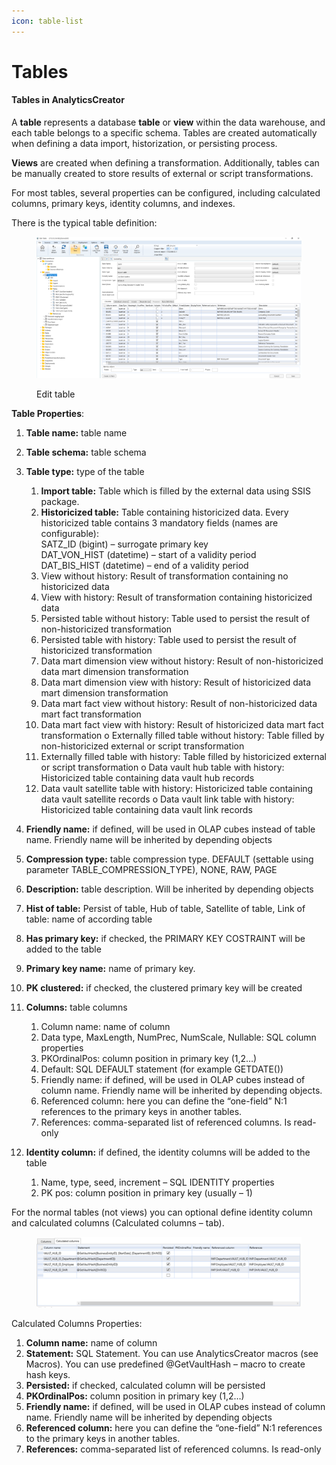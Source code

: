```yaml
---
icon: table-list
---
```


# Tables

#### **Tables in AnalyticsCreator**

A **table** represents a database **table** or **view** within the data warehouse, and each table belongs to a specific schema. Tables are created automatically when defining a data import, historization, or persisting process.&#x20;

**Views** are created when defining a transformation. Additionally, tables can be manually created to store results of external or script transformations.

For most tables, several properties can be configured, including calculated columns, primary keys, identity columns, and indexes.

There is the typical table definition:

<figure><img src="../../.gitbook/assets/image (7).png" alt=""><figcaption><p>Edit  table</p></figcaption></figure>

**Table Properties**:&#x20;

1. **Table name:** table name&#x20;
2. **Table schema:** table schema&#x20;
3.  **Table type:** type of the table&#x20;

    1. **Import table:** Table which is filled by the external data using SSIS package.
    2. **Historicized table:** Table containing historicized data. Every historicized table contains 3 mandatory fields (names are configurable): \
       SATZ\_ID (bigint) – surrogate primary key \
       DAT\_VON\_HIST (datetime) – start of a validity period \
       DAT\_BIS\_HIST (datetime) – end of a validity period
    3. View without history: Result of transformation containing no historicized data&#x20;
    4. View with history: Result of transformation containing historicized data&#x20;
    5. Persisted table without history: Table used to persist the result of non-historicized transformation&#x20;
    6. Persisted table with history: Table used to persist the result of historicized transformation&#x20;
    7. Data mart dimension view without history: Result of non-historicized data mart dimension transformation&#x20;
    8. Data mart dimension view with history: Result of historicized data mart dimension transformation&#x20;
    9. Data mart fact view without history: Result of non-historicized data mart fact transformation&#x20;
    10. Data mart fact view with history: Result of historicized data mart fact transformation o Externally filled table without history: Table filled by non-historicized external or script transformation&#x20;
    11. Externally filled table with history: Table filled by historicized external or script transformation o Data vault hub table with history: Historicized table containing data vault hub records&#x20;
    12. Data vault satellite table with history: Historicized table containing data vault satellite records o Data vault link table with history: Historicized table containing data vault link records&#x20;


4. **Friendly name:** if defined, will be used in OLAP cubes instead of table name. Friendly name will be inherited by depending objects
5. **Compression type:** table compression type. DEFAULT (settable using parameter TABLE\_COMPRESSION\_TYPE), NONE, RAW, PAGE&#x20;
6. **Description:** table description. Will be inherited by depending objects&#x20;
7. **Hist of table:** Persist of table, Hub of table, Satellite of table, Link of table: name of according table&#x20;
8. **Has primary key:** if checked, the PRIMARY KEY COSTRAINT will be added to the table&#x20;
9. **Primary key name:** name of primary key.
10. **PK clustered:** if checked, the clustered primary key will be created&#x20;
11. **Columns:** table columns&#x20;

    1. Column name: name of column
    2. Data type, MaxLength, NumPrec, NumScale, Nullable: SQL column properties
    3. PKOrdinalPos: column position in primary key (1,2…)
    4. Default: SQL DEFAULT statement (for example GETDATE())&#x20;
    5. Friendly name: if defined, will be used in OLAP cubes instead of column name. Friendly name will be inherited by depending objects.
    6. Referenced column: here you can define the “one-field” N:1 references to the primary keys in another tables.&#x20;
    7. References: comma-separated list of referenced columns. Is read-only&#x20;


12. **Identity column:** if defined, the identity columns will be added to the table&#x20;
    1. Name, type, seed, increment – SQL IDENTITY properties&#x20;
    2. PK pos: column position in primary key (usually – 1)&#x20;

For the normal tables (not views) you can optional define identity column and calculated columns (Calculated columns – tab).

<figure><img src="../../.gitbook/assets/image (9) (1).png" alt=""><figcaption></figcaption></figure>

Calculated Columns Properties:

1. **Column name:** name of column
2. **Statement:** SQL Statement. You can use AnalyticsCreator macros (see Macros). You can use predefined @GetVaultHash – macro to create hash keys.
3. **Persisted:** if checked, calculated column will be persisted
4. **PKOrdinalPos:** column position in primary key (1,2…)
5. **Friendly name:** if defined, will be used in OLAP cubes instead of column name. Friendly name will be inherited by depending objects
6. **Referenced column:** here you can define the “one-field” N:1 references to the primary keys in another tables.
7. **References:** comma-separated list of referenced columns. Is read-only

